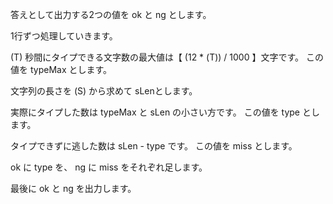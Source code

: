 答えとして出力する2つの値を ok と ng とします。

1行ずつ処理していきます。

\(T\) 秒間にタイプできる文字数の最大値は【 (12 \* \(T\)) / 1000 】文字です。
この値を typeMax とします。

文字列の長さを \(S\) から求めて sLenとします。

実際にタイプした数は typeMax と sLen の小さい方です。
この値を type とします。

タイプできずに逃した数は sLen - type です。
この値を miss とします。

ok に type を、
ng に miss をそれぞれ足します。

最後に ok と ng を出力します。